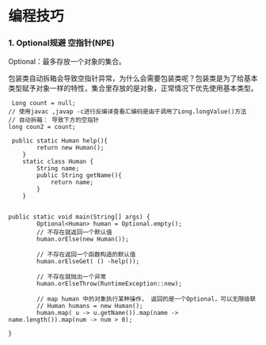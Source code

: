 # 编程技巧

### 1. Optional规避 空指针(NPE)

Optional：最多存放一个对象的集合。

&#x20;    包装类自动拆箱会导致空指针异常，为什么会需要包装类呢？包装类是为了给基本类型赋予对象一样的特性，集合里存放的是对象，正常情况下优先使用基本类型。

```
 Long count = null;
// 使用javac ,javap -c进行反编译查看汇编码是由于调用了Long.longValue()方法
// 自动拆箱： 导致下方的空指针
long coun2 = count;
```

```
 public static Human help(){
        return new Human();
    }
    static class Human {
        String name;
        public String getName(){
            return name;
        }
    }
    
    
public static void main(String[] args) {
        Optional<Human> human = Optional.empty();
        // 不存在就返回一个默认值
        human.orElse(new Human());

        // 不存在返回一个函数构造的默认值
        human.orElseGet( () -help());

        // 不存在就抛出一个异常
        human.orElseThrow(RuntimeException::new);

        // map human 中的对象执行某种操作， 返回的是一个Optional，可以无限级联
        // Human humans = new Human();
        human.map( u -> u.getName()).map(name -> name.length()).map(num -> num > 0);
    
}
```
